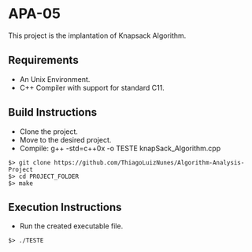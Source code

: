 # APA-05

This project is the implantation of Knapsack Algorithm.

## Requirements ##

* An Unix Environment.
* C++ Compiler with support for standard C11.

## Build Instructions ##

* Clone the project.
* Move to the desired project.
* Compile: g++ -std=c++0x  -o TESTE knapSack_Algorithm.cpp

```
$> git clone https://github.com/ThiagoLuizNunes/Algorithm-Analysis-Project
$> cd PROJECT_FOLDER
$> make 
```

## Execution Instructions ##

* Run the created executable file.

```
$> ./TESTE
```
